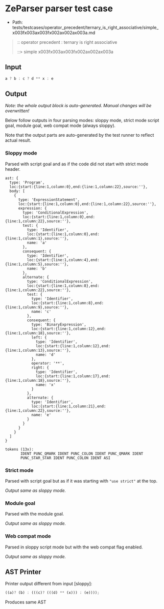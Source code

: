 # ZeParser parser test case

- Path: tests/testcases/operator_precedent/ternary_is_right_associative/simple_x003fx003ax003fx002ax002ax003a.md

> :: operator precedent : ternary is right associative
>
> ::> simple x003fx003ax003fx002ax002ax003a

## Input

`````js
a ? b : c ? d ** x : e
`````

## Output

_Note: the whole output block is auto-generated. Manual changes will be overwritten!_

Below follow outputs in four parsing modes: sloppy mode, strict mode script goal, module goal, web compat mode (always sloppy).

Note that the output parts are auto-generated by the test runner to reflect actual result.

### Sloppy mode

Parsed with script goal and as if the code did not start with strict mode header.

`````
ast: {
  type: 'Program',
  loc:{start:{line:1,column:0},end:{line:1,column:22},source:''},
  body: [
    {
      type: 'ExpressionStatement',
      loc:{start:{line:1,column:0},end:{line:1,column:22},source:''},
      expression: {
        type: 'ConditionalExpression',
        loc:{start:{line:1,column:0},end:{line:1,column:22},source:''},
        test: {
          type: 'Identifier',
          loc:{start:{line:1,column:0},end:{line:1,column:1},source:''},
          name: 'a'
        },
        consequent: {
          type: 'Identifier',
          loc:{start:{line:1,column:4},end:{line:1,column:5},source:''},
          name: 'b'
        },
        alternate: {
          type: 'ConditionalExpression',
          loc:{start:{line:1,column:8},end:{line:1,column:22},source:''},
          test: {
            type: 'Identifier',
            loc:{start:{line:1,column:8},end:{line:1,column:9},source:''},
            name: 'c'
          },
          consequent: {
            type: 'BinaryExpression',
            loc:{start:{line:1,column:12},end:{line:1,column:18},source:''},
            left: {
              type: 'Identifier',
              loc:{start:{line:1,column:12},end:{line:1,column:13},source:''},
              name: 'd'
            },
            operator: '**',
            right: {
              type: 'Identifier',
              loc:{start:{line:1,column:17},end:{line:1,column:18},source:''},
              name: 'x'
            }
          },
          alternate: {
            type: 'Identifier',
            loc:{start:{line:1,column:21},end:{line:1,column:22},source:''},
            name: 'e'
          }
        }
      }
    }
  ]
}

tokens (13x):
       IDENT PUNC_QMARK IDENT PUNC_COLON IDENT PUNC_QMARK IDENT
       PUNC_STAR_STAR IDENT PUNC_COLON IDENT ASI
`````

### Strict mode

Parsed with script goal but as if it was starting with `"use strict"` at the top.

_Output same as sloppy mode._

### Module goal

Parsed with the module goal.

_Output same as sloppy mode._

### Web compat mode

Parsed in sloppy script mode but with the web compat flag enabled.

_Output same as sloppy mode._

## AST Printer

Printer output different from input [sloppy]:

````js
((a)? (b) : (((c)? (((d) ** (x))) : (e))));
````

Produces same AST
